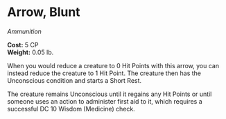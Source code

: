 # Arrow, Blunt
*Ammunition*

**Cost:** 5 CP  
**Weight:** 0.05 lb.

When you would reduce a creature to 0 Hit Points with this arrow, you can instead reduce the creature to 1 Hit Point. The creature then has the Unconscious condition and starts a Short Rest.

The creature remains Unconscious until it regains any Hit Points or until someone uses an action to administer first aid to it, which requires a successful DC 10 Wisdom (Medicine) check.